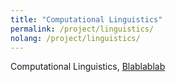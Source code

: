 ```yaml
---
title: "Computational Linguistics"
permalink: /project/linguistics/
nolang: /project/linguistics/
---
```


Computational Linguistics,
[Blablablab](https://httpster.net/)
